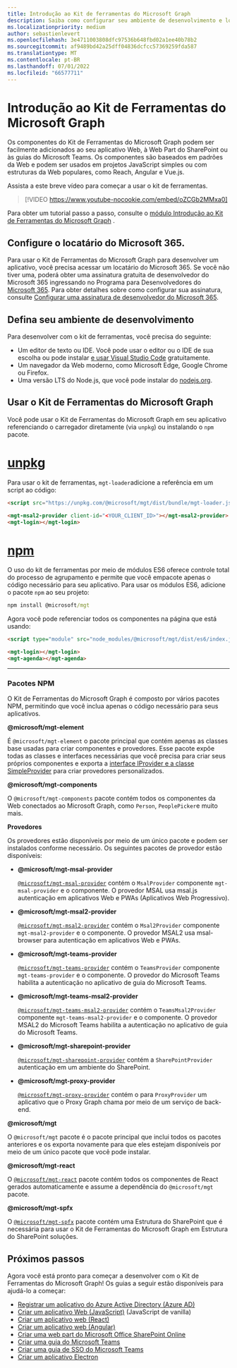 ```yaml
---
title: Introdução ao Kit de ferramentas do Microsoft Graph
description: Saiba como configurar seu ambiente de desenvolvimento e locatário do Microsoft 365 para usar o Kit de Ferramentas do Microsoft Graph. Instale pacotes NPM para componentes e provedores.
ms.localizationpriority: medium
author: sebastienlevert
ms.openlocfilehash: 3e4711003808dfc97536b648fbd02a1ee40b78b2
ms.sourcegitcommit: af9489bd42a25dff04836dcfcc57369259fda587
ms.translationtype: MT
ms.contentlocale: pt-BR
ms.lasthandoff: 07/01/2022
ms.locfileid: "66577711"
---
```

# <a name="get-started-with-microsoft-graph-toolkit"></a>Introdução ao Kit de Ferramentas do Microsoft Graph

Os componentes do Kit de Ferramentas do Microsoft Graph podem ser facilmente adicionados ao seu aplicativo Web, à Web Part do SharePoint ou às guias do Microsoft Teams. Os componentes são baseados em padrões da Web e podem ser usados em projetos JavaScript simples ou com estruturas da Web populares, como Reach, Angular e Vue.js.

Assista a este breve vídeo para começar a usar o kit de ferramentas.

> [!VIDEO https://www.youtube-nocookie.com/embed/oZCGb2MMxa0]

Para obter um tutorial passo a passo, consulte o [módulo Introdução ao Kit de Ferramentas do Microsoft Graph](/learn/modules/msgraph-toolkit-intro/) . 

## <a name="set-up-your-microsoft-365-tenant"></a>Configure o locatário do Microsoft 365.

Para usar o Kit de Ferramentas do Microsoft Graph para desenvolver um aplicativo, você precisa acessar um locatário do Microsoft 365. Se você não tiver uma, poderá obter uma assinatura gratuita de desenvolvedor do Microsoft 365 ingressando no Programa para Desenvolvedores do [Microsoft 365](https://developer.microsoft.com/microsoft-365/dev-program). Para obter detalhes sobre como configurar sua assinatura, consulte [Configurar uma assinatura de desenvolvedor do Microsoft 365](/office/developer-program/microsoft-365-developer-program-get-started).

## <a name="set-up-your-development-environment"></a>Defina seu ambiente de desenvolvimento

Para desenvolver com o kit de ferramentas, você precisa do seguinte:

- Um editor de texto ou IDE. Você pode usar o editor ou o IDE de sua escolha ou pode instalar [e usar Visual Studio Code](https://code.visualstudio.com/download) gratuitamente.
- Um navegador da Web moderno, como Microsoft Edge, Google Chrome ou Firefox.
- Uma versão LTS do Node.js, que você pode instalar do [nodejs.org](https://nodejs.org).

## <a name="use-microsoft-graph-toolkit"></a>Usar o Kit de Ferramentas do Microsoft Graph

Você pode usar o Kit de Ferramentas do Microsoft Graph em seu aplicativo referenciando o carregador diretamente (via `unpkg`) ou instalando o `npm` pacote.

# <a name="unpkg"></a>[unpkg](#tab/html)
Para usar o kit de ferramentas, `mgt-loader`adicione a referência em um script ao código:

```html
<script src="https://unpkg.com/@microsoft/mgt/dist/bundle/mgt-loader.js"></script>

<mgt-msal2-provider client-id="<YOUR_CLIENT_ID>"></mgt-msal2-provider>
<mgt-login></mgt-login>
```
# <a name="npm"></a>[npm](#tab/npm)
O uso do kit de ferramentas por meio de módulos ES6 oferece controle total do processo de agrupamento e permite que você empacote apenas o código necessário para seu aplicativo. Para usar os módulos ES6, adicione o pacote `npm` ao seu projeto:

```cmd
npm install @microsoft/mgt
```
Agora você pode referenciar todos os componentes na página que está usando:

```html
<script type="module" src="node_modules/@microsoft/mgt/dist/es6/index.js"></script>

<mgt-login></mgt-login>
<mgt-agenda></mgt-agenda>
```


---


### <a name="npm-packages"></a>Pacotes NPM

O Kit de Ferramentas do Microsoft Graph é composto por vários pacotes NPM, permitindo que você inclua apenas o código necessário para seus aplicativos.

<b>@microsoft/mgt-element</b>

É `@microsoft/mgt-element` o pacote principal que contém apenas as classes base usadas para criar componentes e provedores. Esse pacote expõe todas as classes e interfaces necessárias que você precisa para criar seus próprios componentes e exporta a [interface IProvider e a classe SimpleProvider](../providers/custom.md) para criar provedores personalizados.

<b>@microsoft/mgt-components</b>

O `@microsoft/mgt-components` pacote contém todos os componentes da Web conectados ao Microsoft Graph, como `Person`, `PeoplePicker`e muito mais. 

**Provedores**

Os provedores estão disponíveis por meio de um único pacote e podem ser instalados conforme necessário. Os seguintes pacotes de provedor estão disponíveis:

- <b>@microsoft/mgt-msal-provider</b>

    <code>[@microsoft/mgt-msal-provider](../providers/msal.md)</code> contém o `MsalProvider` componente `mgt-msal-provider` e o componente. O provedor MSAL usa msal.js autenticação em aplicativos Web e PWAs (Aplicativos Web Progressivo).

- <b>@microsoft/mgt-msal2-provider</b>

    <code>[@microsoft/mgt-msal2-provider](../providers/msal2.md)</code> contém o `Msal2Provider` componente `mgt-msal2-provider` e o componente. O provedor MSAL2 usa msal-browser para autenticação em aplicativos Web e PWAs.

-  <b>@microsoft/mgt-teams-provider</b>

    <code>[@microsoft/mgt-teams-provider](../providers/teams.md)</code> contém o `TeamsProvider` componente `mgt-teams-provider` e o componente. O provedor do Microsoft Teams habilita a autenticação no aplicativo de guia do Microsoft Teams.

-  <b>@microsoft/mgt-teams-msal2-provider</b>

    <code>[@microsoft/mgt-teams-msal2-provider](../providers/teams.md)</code> contém o `TeamsMsal2Provider` componente `mgt-teams-msal2-provider` e o componente. O provedor MSAL2 do Microsoft Teams habilita a autenticação no aplicativo de guia do Microsoft Teams.

- <b>@microsoft/mgt-sharepoint-provider</b>

    <code>[@microsoft/mgt-sharepoint-provider](../providers/sharepoint.md)</code> contém a `SharePointProvider` autenticação em um ambiente do SharePoint. 

- <b>@microsoft/mgt-proxy-provider</b>

    <code>[@microsoft/mgt-proxy-provider](../providers/proxy.md)</code> contém o para `ProxyProvider` um aplicativo que o Proxy Graph chama por meio de um serviço de back-end. 

<b>@microsoft/mgt</b>

O `@microsoft/mgt` pacote é o pacote principal que inclui todos os pacotes anteriores e os exporta novamente para que eles estejam disponíveis por meio de um único pacote que você pode instalar. 

<b>@microsoft/mgt-react</b>

O <code>[@microsoft/mgt-react](./mgt-react.md)</code> pacote contém todos os componentes de React gerados automaticamente e assume a dependência do `@microsoft/mgt` pacote.

<b>@microsoft/mgt-spfx</b>

O <code>[@microsoft/mgt-spfx](./mgt-spfx.md)</code> pacote contém uma Estrutura do SharePoint que é necessária para usar o Kit de Ferramentas do Microsoft Graph em Estrutura do SharePoint soluções.

## <a name="next-steps"></a>Próximos passos

Agora você está pronto para começar a desenvolver com o Kit de Ferramentas do Microsoft Graph! Os guias a seguir estão disponíveis para ajudá-lo a começar:

- [Registrar um aplicativo do Azure Active Directory (Azure AD)](./add-aad-app-registration.md)
- [Criar um aplicativo Web (JavaScript)](./build-a-web-app.md) (JavaScript de vanilla)
- [Criar um aplicativo web (React)](./use-toolkit-with-react.md)
- [Criar um aplicativo web (Angular)](./use-toolkit-with-angular.md)
- [Criar uma web part do Microsoft Office SharePoint Online](./build-a-sharepoint-web-part.md)
- [Criar uma guia do Microsoft Teams](./build-a-microsoft-teams-tab.md)
- [Criar uma guia de SSO do Microsoft Teams](./build-a-microsoft-teams-sso-tab.md)
- [Criar um aplicativo Electron](./build-an-electron-app.md)

